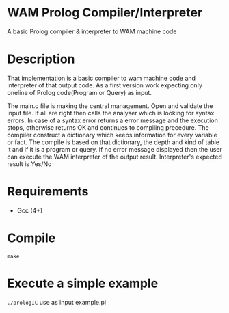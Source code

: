 # WAM Prolog Compiler/Interpreter

A basic Prolog compiler & interpreter to WAM machine code

# Description
That implementation is a basic compiler to wam machine code and interpreter of that output code.
As a first version work expecting only oneline of Prolog code(Program or Query) as input.

The main.c file is making the central management. Open and validate the input file. If all are right then calls the analyser which is looking for syntax errors. In case of a syntax error returns a error message and the execution stops, otherwise returns OK and continues to compiling precedure.
The compiler construct a dictionary which keeps information for every variable or fact. The compile is based on that dictionary, the depth and
kind of table it and if it is a program or query.
If no error message displayed then the user can execute the WAM interpreter of the output result.
Interpreter's expected result is Yes/No

# Requirements
 - Gcc (4+)

# Compile
`make`

# Execute a simple example
`./prologIC` use as input example.pl

